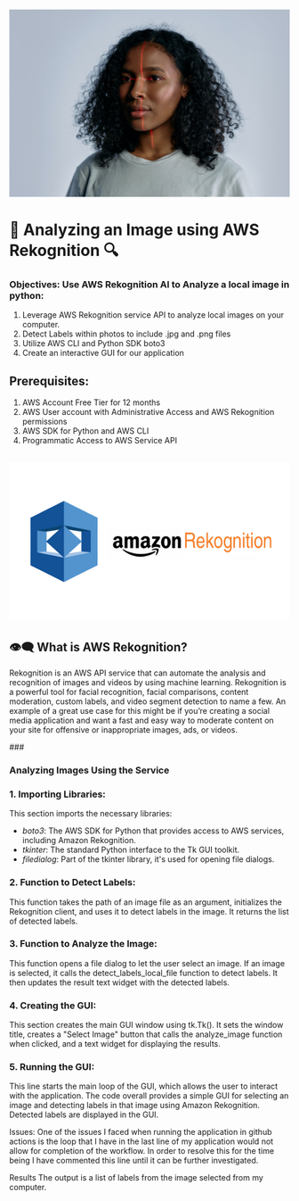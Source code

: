 <br>![Alt Text](pexels-cottonbro-studio-8090125.jpg)</br>
# :mag_right: Analyzing an Image using AWS Rekognition :mag:

### Objectives: Use AWS Rekognition AI to Analyze a local image in python:

1. Leverage AWS Rekognition service API to analyze local images on your computer.
2. Detect Labels within photos to include .jpg and .png files
3. Utilize AWS CLI and Python SDK boto3
4. Create an interactive GUI for our application
   
## Prerequisites:

1. AWS Account Free Tier for 12 months
2. AWS User account with Administrative Access and AWS Rekognition permissions
3. AWS SDK for Python and AWS CLI
4. Programmatic Access to AWS Service API
   
<br>![Alt Text](awsrek.png)</br>

## :eye_speech_bubble: What is AWS Rekognition?
Rekognition is an AWS API service that can automate the analysis and recognition of images and videos by using machine learning. Rekognition is a powerful tool for facial recognition, facial comparisons, content moderation, custom labels, and video segment detection to name a few. An example of a great use case for this might be if you’re creating a social media application and want a fast and easy way to moderate content on your site for offensive or inappropriate images, ads, or videos.

###<h3>Analyzing Images Using the Service</h3>

### 1. Importing Libraries:

This section imports the necessary libraries:

* _boto3_: The AWS SDK for Python that provides access to AWS services, including Amazon Rekognition.
* _tkinter_: The standard Python interface to the Tk GUI toolkit.
* _filedialog_: Part of the tkinter library, it's used for opening file dialogs.

### 2. Function to Detect Labels:


This function takes the path of an image file as an argument, initializes the Rekognition client, and uses it to detect labels in the image. It returns the list of detected labels.

### 3. Function to Analyze the Image:


This function opens a file dialog to let the user select an image. If an image is selected, it calls the detect_labels_local_file function to detect labels. It then updates the result text widget with the detected labels.

### 4. Creating the GUI:


This section creates the main GUI window using tk.Tk(). It sets the window title, creates a "Select Image" button that calls the analyze_image function when clicked, and a text widget for displaying the results.

### 5. Running the GUI:


This line starts the main loop of the GUI, which allows the user to interact with the application. The code overall provides a simple GUI for selecting an image and detecting labels in that image using Amazon Rekognition. Detected labels are displayed in the GUI.

Issues: One of the issues I faced when running the application in github actions is the loop that I have in the last line of my application would not allow for completion of the workflow. In order to resolve this for the time being I have commented this line until it can be further investigated. 

Results
The output is a list of labels from the image selected from my computer.


